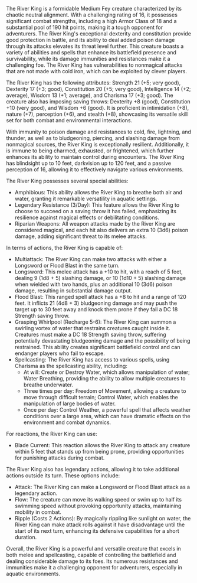 The River King is a formidable Medium Fey creature characterized by its chaotic neutral alignment. With a challenging rating of 16, it possesses significant combat strengths, including a high Armor Class of 18 and a substantial pool of 190 hit points, making it a tough opponent for adventurers. The River King's exceptional dexterity and constitution provide good protection in battle, and its ability to deal added poison damage through its attacks elevates its threat level further. This creature boasts a variety of abilities and spells that enhance its battlefield presence and survivability, while its damage immunities and resistances make it a challenging foe. The River King has vulnerabilities to nonmagical attacks that are not made with cold iron, which can be exploited by clever players.

The River King has the following attributes: Strength 21 (+5; very good), Dexterity 17 (+3; good), Constitution 20 (+5; very good), Intelligence 14 (+2; average), Wisdom 13 (+1; average), and Charisma 17 (+3; good). The creature also has imposing saving throws: Dexterity +8 (good), Constitution +10 (very good), and Wisdom +6 (good). It is proficient in intimidation (+8), nature (+7), perception (+6), and stealth (+8), showcasing its versatile skill set for both combat and environmental interactions.

With immunity to poison damage and resistances to cold, fire, lightning, and thunder, as well as to bludgeoning, piercing, and slashing damage from nonmagical sources, the River King is exceptionally resilient. Additionally, it is immune to being charmed, exhausted, or frightened, which further enhances its ability to maintain control during encounters. The River King has blindsight up to 10 feet, darkvision up to 120 feet, and a passive perception of 16, allowing it to effectively navigate various environments.

The River King possesses several special abilities:
- Amphibious: This ability allows the River King to breathe both air and water, granting it remarkable versatility in aquatic settings.
- Legendary Resistance (3/Day): This feature allows the River King to choose to succeed on a saving throw it has failed, emphasizing its resilience against magical effects or debilitating conditions.
- Riparian Weapons: All weapon attacks made by the River King are considered magical, and each hit also delivers an extra 10 (3d6) poison damage, adding significant threat to its melee attacks.

In terms of actions, the River King is capable of:
- Multiattack: The River King can make two attacks with either a Longsword or Flood Blast in the same turn.
- Longsword: This melee attack has a +10 to hit, with a reach of 5 feet, dealing 9 (1d8 + 5) slashing damage, or 10 (1d10 + 5) slashing damage when wielded with two hands, plus an additional 10 (3d6) poison damage, resulting in substantial damage output.
- Flood Blast: This ranged spell attack has a +8 to hit and a range of 120 feet. It inflicts 21 (4d8 + 3) bludgeoning damage and may push the target up to 30 feet away and knock them prone if they fail a DC 18 Strength saving throw.
- Grasping Whirlpool (Recharge 5-6): The River King can summon a swirling vortex of water that restrains creatures caught inside it. Creatures must make a DC 18 Strength saving throw, suffering potentially devastating bludgeoning damage and the possibility of being restrained. This ability creates significant battlefield control and can endanger players who fail to escape.
- Spellcasting: The River King has access to various spells, using Charisma as the spellcasting ability, including:
  - At will: Create or Destroy Water, which allows manipulation of water; Water Breathing, providing the ability to allow multiple creatures to breathe underwater.
  - Three times per day: Freedom of Movement, allowing a creature to move through difficult terrain; Control Water, which enables the manipulation of large bodies of water.
  - Once per day: Control Weather, a powerful spell that affects weather conditions over a large area, which can have dramatic effects on the environment and combat dynamics.

For reactions, the River King can use:
- Blade Current: This reaction allows the River King to attack any creature within 5 feet that stands up from being prone, providing opportunities for punishing attacks during combat.

The River King also has legendary actions, allowing it to take additional actions outside its turn. These options include:
- Attack: The River King can make a Longsword or Flood Blast attack as a legendary action.
- Flow: The creature can move its walking speed or swim up to half its swimming speed without provoking opportunity attacks, maintaining mobility in combat.
- Ripple (Costs 2 Actions): By magically rippling like sunlight on water, the River King can make attack rolls against it have disadvantage until the start of its next turn, enhancing its defensive capabilities for a short duration. 

Overall, the River King is a powerful and versatile creature that excels in both melee and spellcasting, capable of controlling the battlefield and dealing considerable damage to its foes. Its numerous resistances and immunities make it a challenging opponent for adventurers, especially in aquatic environments.